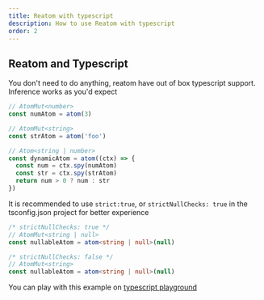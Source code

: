 ```yaml
---
title: Reatom with typescript
description: How to use Reatom with typescript
order: 2
---
```


## Reatom and Typescript

You don't need to do anything, reatom have out of box typescript support. Inference works as you'd expect

```ts
// AtomMut<number>
const numAtom = atom(3)

// AtomMut<string>
const strAtom = atom('foo')

// Atom<string | number>
const dynamicAtom = atom((ctx) => {
  const num = ctx.spy(numAtom)
  const str = ctx.spy(strAtom)
  return num > 0 ? num : str
})
```

It is recommended to use `strict:true`, or `strictNullChecks: true` in the tsconfig.json project for better experience

```ts
/* strictNullChecks: true */
// AtomMut<string | null>
const nullableAtom = atom<string | null>(null)

/* strictNullChecks: false */
// AtomMut<string>
const nullableAtom = atom<string | null>(null)
```

You can play with this example on [typescript playground](https://www.typescriptlang.org/play?#code/JYWwDg9gTgLgBAbzgQwMY2BAdgGhTCEOAXzgDMpC4ByAASgFNkCQB6VaB6gKF46wDO8LAFcQAQRZwAvPkIAKAMwBKANx9sQuEKiSqs5gupkIEamo2D4GMHqIGW8+egAeymQD5E3OHH5bRez8YFwA6ATAAT3lAu2UfP014HRlgsIjonTiEhOAyOBixOC8ABncEBN9GGBEoLDhA9V9SBgAbAQZvXyqGGrrtGCgE4m5iC25-YRFW1uQAI1aGO1TDEAAeHWAsAHM4AB8G6daPQpm1IA)
